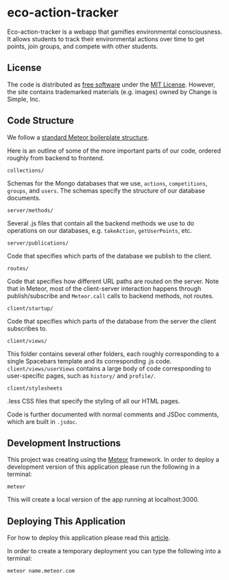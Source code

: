 # eco-action-tracker

Eco-action-tracker is a webapp that gamifies environmental consciousness. It allows students to track their environmental actions over time to get points, join groups, and compete with other students.

## License

The code is distributed as [free software](https://www.fsf.org/about/what-is-free-software) under the [MIT License](https://opensource.org/licenses/MIT). However, the site contains trademarked materials (e.g. images) owned by Change is Simple, Inc.

## Code Structure

We follow a [standard Meteor boilerplate structure](https://github.com/matteodem/meteor-boilerplate).

Here is an outline of some of the more important parts of our code, ordered roughly from backend to frontend.

`collections/` 

Schemas for the Mongo databases that we use, `actions`, `competitions`, `groups`, and `users`. The schemas specify the structure of our database documents.

`server/methods/`

Several .js files that contain all the backend methods we use to do operations on our databases, e.g. `takeAction`, `getUserPoints`, etc.

`server/publications/`

Code that specifies which parts of the database we publish to the client.

`routes/`

Code that specifies how different URL paths are routed on the server. Note that in Meteor, most of the client-server interaction happens through publish/subscribe and `Meteor.call` calls to backend methods, not routes.

`client/startup/`

Code that specifies which parts of the database from the server the client subscribes to.

`client/views/`

This folder contains several other folders, each roughly corresponding to a single Spacebars template and its corresponding .js code. `client/views/userViews` contains a large body of code corresponding to user-specific pages, such as `history/` and `profile/`.

`client/stylesheets`

.less CSS files that specify the styling of all our HTML pages.

Code is further documented with normal comments and JSDoc comments, which are built in `.jsdoc`.

## Development Instructions

This project was creating using the [Meteor](https://www.meteor.com/) framework. In order to deploy a development version of this application please run the following in a terminal:

```
meteor 
```

This will create a local version of the app running at localhost:3000.


## Deploying This Application

For how to deploy this application please read this [article](http://sergelobatch.com/slog/2015/4/10/using-mup/).

In order to create a temporary deployment you can type the following into a terminal:

```
meteor name.meteor.com
```
